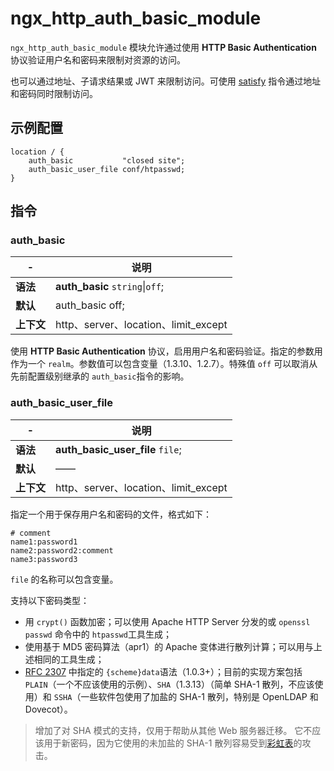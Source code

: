 # ngx_http_auth_basic_module

​`ngx_http_auth_basic_module`​ 模块允许通过使用 **HTTP Basic Authentication** 协议验证用户名和密码来限制对资源的访问。

也可以通过地址、子请求结果或 JWT 来限制访问。可使用 [satisfy](https://github.com/DocsHome/nginx-docs/tree/f6135c42a499e9fab0adb433738fcf8cd4041627/模块参考/http/ngx_http_core_module.html#satisfy) 指令通过地址和密码同时限制访问。

## 示例配置

```
location / {
    auth_basic           "closed site";
    auth_basic_user_file conf/htpasswd;
}
```

## 指令

### auth\_basic

|-|说明|
| ---| ------------------------------------------|
|**语法**|**auth_basic** `string`​\|`off`​;|
|**默认**|auth\_basic off;|
|**上下文**|http、server、location、limit\_except|

使用 **HTTP Basic Authentication** 协议，启用用户名和密码验证。指定的参数用作为一个 `realm`​。参数值可以包含变量（1.3.10、1.2.7）。特殊值 `off`​ 可以取消从先前配置级别继承的 `auth_basic`​ 指令的影响。

### auth\_basic\_user\_file

|-|说明|
| ---| ------------------------------------------|
|**语法**|**auth_basic_user_file** `file`​;|
|**默认**|——|
|**上下文**|http、server、location、limit\_except|

指定一个用于保存用户名和密码的文件，格式如下：

```
# comment
name1:password1
name2:password2:comment
name3:password3
```

​`file`​ 的名称可以包含变量。

支持以下密码类型：

- 用 `crypt()`​ 函数加密；可以使用 Apache HTTP Server 分发的或 `openssl passwd`​ 命令中的 `htpasswd`​ 工具生成；
- 使用基于 MD5 密码算法（apr1）的 Apache 变体进行散列计算；可以用与上述相同的工具生成；
- [RFC 2307](https://tools.ietf.org/html/rfc2307#section-5.3) 中指定的 `{scheme}data`​ 语法（1.0.3+）；目前的实现方案包括 `PLAIN`​（一个不应该使用的示例）、`SHA`​（1.3.13）（简单 SHA-1 散列，不应该使用）和 `SSHA`​（一些软件包使用了加盐的 SHA-1 散列，特别是 OpenLDAP 和 Dovecot）。

> 增加了对 SHA 模式的支持，仅用于帮助从其他 Web 服务器迁移。 它不应该用于新密码，因为它使用的未加盐的 SHA-1 散列容易受到[彩虹表](http://en.wikipedia.org/wiki/Rainbow_attack)的攻击。

‍
